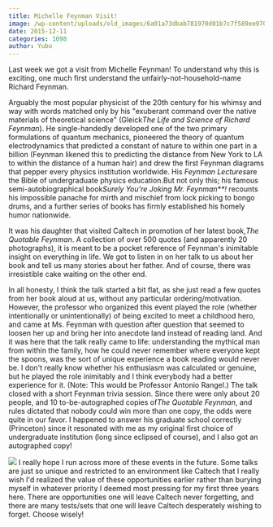```yaml
---
title: Michelle Feynman Visit!
image: /wp-content/uploads/old_images/6a01a73dbab781970d01b7c7f589ee970b-pi.jpg
date: 2015-12-11
categories: 1098
author: Yubo
---
```


Last week we got a visit from Michelle Feynman! To understand why this is exciting, one much first understand the unfairly-not-household-name Richard Feynman.

Arguably the most popular physicist of the 20th century for his whimsy and way with words matched only by his "exuberant command over the native materials of theoretical science" (Gleick*The Life and Science of Richard Feynman*). He single-handedly developed one of the two primary formulations of quantum mechanics, pioneered the theory of quantum electrodynamics that predicted a constant of nature to within one part in a billion (Feynman likened this to predicting the distance from New York to LA to within the distance of a human hair) and drew the first Feynman diagrams that pepper every physics institution worldwide. His *Feynman Lectures*are the Bible of undergraduate physics education.But not only this; his famous semi-autobiographical book*Surely You're Joking Mr. Feynman**!* recounts his impossible panache for mirth and mischief from lock picking to bongo drums, and a further series of books has firmly established his homely humor nationwide.

It was his daughter that visited Caltech in promotion of her latest book,*The Quotable Feynman*. A collection of over 500 quotes (and apparently 20 photographs), it is meant to be a pocket reference of Feynman's inimitable insight on everything in life. We got to listen in on her talk to us about her book and tell us many stories about her father. And of course, there was irresistible cake waiting on the other end.

In all honesty, I think the talk started a bit flat, as she just read a few quotes from her book aloud at us, without any particular ordering/motivation. However, the professor who organized this event played the role (whether intentionally or unintentionally) of being excited to meet a childhood hero, and came at Ms. Feynman with question after question that seemed to loosen her up and bring her into anecdote land instead of reading land. And it was here that the talk really came to life: understanding the mythical man from within the family, how he could never remember where everyone kept the spoons, was the sort of unique experience a book reading would never be. I don't really know whether his enthusiasm was calculated or genuine, but he played the role inimitably and I think everybody had a better experience for it. (Note: This would be Professor Antonio Rangel.)
The talk closed with a short Feynman trivia session. Since there were only about 20 people, and 10 to-be-autographed copies of*The Quotable Feynman*, and rules dictated that nobody could win more than one copy, the odds were quite in our favor. I happened to answer his graduate school correctly (Princeton) since it resonated with me as my original first choice of undergraduate institution (long since eclipsed of course), and I also got an autographed copy!

![](/old_images/6a01a73dbab781970d01b7c7f58055970b-pi.jpg)
I really hope I run across more of these events in the future. Some talks are just so unique and restricted to an environment like Caltech that I really wish I'd realized the value of these opportunities earlier rather than burying myself in whatever priority I deemed most pressing for my first three years here. There are opportunities one will leave Caltech never forgetting, and there are many tests/sets that one will leave Caltech desperately wishing to forget. Choose wisely!

